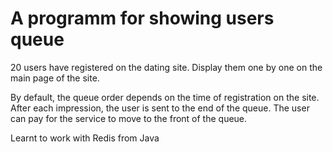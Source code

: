 # A programm for showing users queue
20 users have registered on the dating site. Display them one by one on the main page of the site.

By default, the queue order depends on the time of registration on the site. After each impression, the user is sent to the end of the queue. The user can pay for the service to move to the front of the queue.

Learnt to work with Redis from Java
